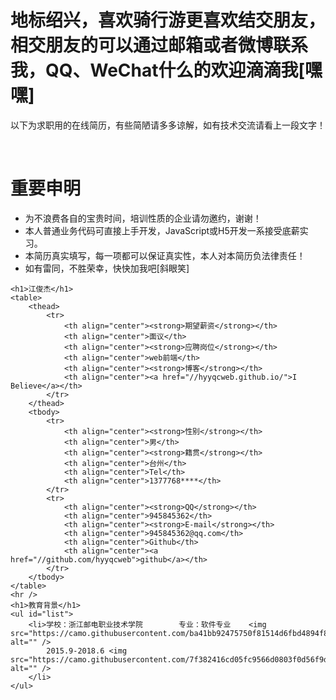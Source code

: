 <h1>地标绍兴，喜欢骑行游更喜欢结交朋友，相交朋友的可以通过邮箱或者微博联系我，QQ、WeChat什么的欢迎滴滴我[嘿嘿]</h1>
		<p>以下为求职用的在线简历，有些简陋请多多谅解，如有技术交流请看上一段文字！
		</p>
	</br>
	<h1>重要申明</h1>
	<ul>
		<li>为不浪费各自的宝贵时间，培训性质的企业请勿邀约，谢谢！</li>
		<li>本人普通业务代码可直接上手开发，JavaScript或H5开发一系接受底薪实习。</li>
		<li>本简历真实填写，每一项都可以保证真实性，本人对本简历负法律责任！</li>
		<li>如有雷同，不胜荣幸，快快加我吧[斜眼笑]</li>
	</ul>
	
	<h1>江俊杰</h1>
	<table>
		<thead>
			<tr>
				<th align="center"><strong>期望薪资</strong></th>
				<th align="center">面议</th>
				<th align="center"><strong>应聘岗位</strong></th>
				<th align="center">web前端</th>
				<th align="center"><strong>博客</strong></th>
				<th align="center"><a href="//hyyqcweb.github.io/">I Believe</a></th>
			</tr>
		</thead>
		<tbody>
			<tr>
				<th align="center"><strong>性别</strong></th>
				<th align="center">男</th>
				<th align="center"><strong>籍贯</strong></th>
				<th align="center">台州</th>
				<th align="center">Tel</th>
				<th align="center">1377768****</th>
			</tr>
			<tr>
				<th align="center"><strong>QQ</strong></th>
				<th align="center">945845362</th>
				<th align="center"><strong>E-mail</strong></th>
				<th align="center">945845362@qq.com</th>
				<th align="center">Github</th>
				<th align="center"><a href="//github.com/hyyqcweb">github</a></th>
			</tr>
		</tbody>
	</table>
	<hr />
	<h1>教育背景</h1>
	<ul id="list">
		<li>学校：浙江邮电职业技术学院        专业：软件专业    <img src="https://camo.githubusercontent.com/ba41bb92475750f81514d6fbd4894f8e2044b24d/68747470733a2f2f6173736574732d63646e2e6769746875622e636f6d2f696d616765732f69636f6e732f656d6f6a692f756e69636f64652f31663535322e706e67" alt="" />
			2015.9-2018.6 <img src="https://camo.githubusercontent.com/7f382416cd05fc9566d0803f0d56f9dc16159317/68747470733a2f2f6173736574732d63646e2e6769746875622e636f6d2f696d616765732f69636f6e732f656d6f6a692f756e69636f64652f31663536342e706e67" alt="" />
		</li>
	</ul>






